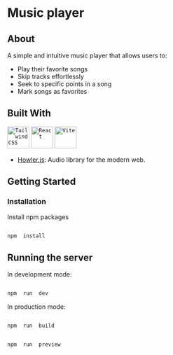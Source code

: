 # Music player

## About

A simple and intuitive music player that allows users to:

- Play their favorite songs
- Skip tracks effortlessly
- Seek to specific points in a song
- Mark songs as favorites

## Built With

<code><img width="50" src="https://user-images.githubusercontent.com/25181517/202896760-337261ed-ee92-4979-84c4-d4b829c7355d.png" alt="Tailwind CSS" title="Tailwind CSS"/></code>
<code><img width="50" src="https://user-images.githubusercontent.com/25181517/183897015-94a058a6-b86e-4e42-a37f-bf92061753e5.png" alt="React" title="React"/></code>
<code><img width="50" src="https://github-production-user-asset-6210df.s3.amazonaws.com/62091613/261395532-b40892ef-efb8-4b0e-a6b5-d1cfc2f3fc35.png" alt="Vite" title="Vite"/></code>

- [Howler.js](https://howlerjs.com/): Audio library for the modern web.

## Getting Started

### Installation

Install npm packages

```bash

npm  install

```

## Running the server

In development mode:

```bash

npm  run  dev

```

In production mode:

```bash

npm  run  build

```

```bash

npm  run  preview

```
